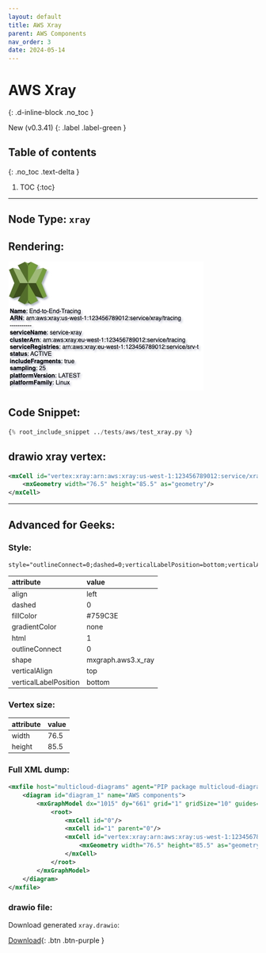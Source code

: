 ```yaml
---
layout: default
title: AWS Xray
parent: AWS Components
nav_order: 3
date: 2024-05-14
---
```


# AWS Xray
{: .d-inline-block .no_toc }

New (v0.3.41)
{: .label .label-green }

## Table of contents
{: .no_toc .text-delta }

1. TOC
{:toc}

---


## Node Type: ``xray``

## Rendering:

![lambda](output/jpg/xray.jpg)

## Code Snippet:

```python
{% root_include_snippet ../tests/aws/test_xray.py %}
```

## drawio xray vertex:

```xml
<mxCell id="vertex:xray:arn:aws:xray:us-west-1:123456789012:service/xray/tracing" parent="1" vertex="1">
    <mxGeometry width="76.5" height="85.5" as="geometry"/>
</mxCell>
```
---

## Advanced for Geeks:

### Style:
```html
style="outlineConnect=0;dashed=0;verticalLabelPosition=bottom;verticalAlign=top;align=left;html=1;shape=mxgraph.aws3.x_ray;fillColor=#759C3E;gradientColor=none;"
```

| attribute | value |
|:----------|:------|
|align| left |
|dashed| 0 |
|fillColor| #759C3E |
|gradientColor| none |
|html| 1 |
|outlineConnect| 0 |
|shape| mxgraph.aws3.x_ray |
|verticalAlign| top |
|verticalLabelPosition| bottom |

### Vertex size:

| attribute | value |
|:---------|:-----------|
| width    | 76.5  |
| height   |85.5|

### Full XML dump:
```xml
<mxfile host="multicloud-diagrams" agent="PIP package multicloud-diagrams. Generate resources in draw.io compatible format for Cloud infrastructure. Copyrights @ Roman Tsypuk 2023. MIT license." type="MultiCloud">
    <diagram id="diagram_1" name="AWS components">
        <mxGraphModel dx="1015" dy="661" grid="1" gridSize="10" guides="1" tooltips="1" connect="1" arrows="1" fold="1" page="1" pageScale="1" pageWidth="850" pageHeight="1100" math="0" shadow="1">
            <root>
                <mxCell id="0"/>
                <mxCell id="1" parent="0"/>
                <mxCell id="vertex:xray:arn:aws:xray:us-west-1:123456789012:service/xray/tracing" value="&lt;b&gt;Name&lt;/b&gt;: End-to-End-Tracing&lt;BR&gt;&lt;b&gt;ARN&lt;/b&gt;: arn:aws:xray:us-west-1:123456789012:service/xray/tracing&lt;BR&gt;-----------&lt;BR&gt;&lt;b&gt;serviceName&lt;/b&gt;: service-xray&lt;BR&gt;&lt;b&gt;clusterArn&lt;/b&gt;: arn:aws:xray:eu-west-1:123456789012:service/tracing&lt;BR&gt;&lt;b&gt;serviceRegistries&lt;/b&gt;: arn:aws:xray:eu-west-1:123456789012:service/srv-t&lt;BR&gt;&lt;b&gt;status&lt;/b&gt;: ACTIVE&lt;BR&gt;&lt;b&gt;includeFragments&lt;/b&gt;: true&lt;BR&gt;&lt;b&gt;sampling&lt;/b&gt;: 25&lt;BR&gt;&lt;b&gt;platformVersion&lt;/b&gt;: LATEST&lt;BR&gt;&lt;b&gt;platformFamily&lt;/b&gt;: Linux" style="outlineConnect=0;dashed=0;verticalLabelPosition=bottom;verticalAlign=top;align=left;html=1;shape=mxgraph.aws3.x_ray;fillColor=#759C3E;gradientColor=none;" parent="1" vertex="1">
                    <mxGeometry width="76.5" height="85.5" as="geometry"/>
                </mxCell>
            </root>
        </mxGraphModel>
    </diagram>
</mxfile>
```

### drawio file:

Download generated ``xray.drawio``:

[Download](output/drawio/xray.drawio){: .btn .btn-purple }